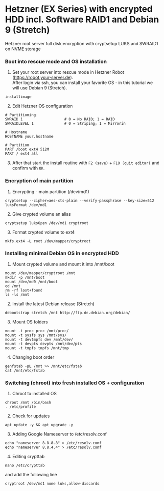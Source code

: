 # Hetzner (EX Series) with encrypted HDD incl. Software RAID1 and Debian 9 (Stretch)
Hetzner root server full disk encryption with cryptsetup LUKS and SWRAID1 on NVME storage


### Boot into rescue mode and OS installation

1. Set your root server into rescue mode in Hetzner Robot (https://robot.your-server.de).
<br>After login via ssh, you can install your favorite OS - in this tutorial we will use Debian 9 (Stretch).
```
installimage
```

2. Edit Hetzner OS configuration
```
# Partitioning
SWRAID 1                   # 0 = No RAID; 1 = RAID
SWRAIDLEVEL 1              # 0 = Striping; 1 = Mirrorin

# Hostname
HOSTNAME your.hostname

# Partition
PART /boot ext4 512M
PART / ext4 all
```

3. After that start the install routine with `F2 (save)` + `F10 (quit editor)` and confirm with `OK`.

### Encryption of main partition

1. Encrypting - main partition (/dev/md1)
```
cryptsetup --cipher=aes-xts-plain --verify-passphrase --key-size=512 luksFormat /dev/md1
```

2. Give crypted volume an alias
```
cryptsetup luksOpen /dev/md1 cryptroot
```

3. Format crypted volume to ext4
```
mkfs.ext4 -L root /dev/mapper/cryptroot
```

### Installing minimal Debian OS in encrypted HDD

1. Mount crypted volume and mount it into /mnt/boot
```
mount /dev/mapper/cryptroot /mnt
mkdir -p /mnt/boot
mount /dev/md0 /mnt/boot
cd /mnt
rm -rf lost+found
ls -ls /mnt
```

2. Install the latest Debian release (Stretch)
```
debootstrap stretch /mnt http://ftp.de.debian.org/debian/
```

3. Mount OS folders
```
mount -t proc proc /mnt/proc/
mount -t sysfs sys /mnt/sys/
mount -t devtmpfs dev /mnt/dev/
mount -t devpts devpts /mnt/dev/pts
mount -t tmpfs tmpfs /mnt/tmp
```

4. Changing boot order
```
genfstab -pL /mnt >> /mnt/etc/fstab
cat /mnt/etc/fstab
```

### Switching (chroot) into fresh installed OS + configuration

1. Chroot to installed OS
```
chroot /mnt /bin/bash
. /etc/profile
```

2. Check for updates
```
apt update -y && apt upgrade -y
```

3. Adding Google Nameserver to /etc/resolv.conf
```
echo "nameserver 8.8.8.8" > /etc/resolv.conf
echo "nameserver 8.8.4.4" > /etc/resolv.conf
```

4. Editing crypttab
```
nano /etc/crypttab
```
and add the following line
```
cryptroot /dev/md1 none luks,allow-discards
```
